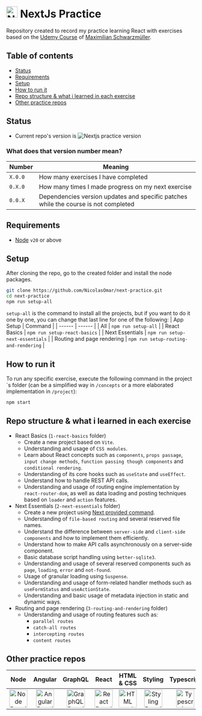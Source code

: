 # <img src="https://cdn.simpleicons.org/nextdotjs" title="NextJs Practice Repo" alt="NextJs Practice Repo" width="30"> NextJs Practice
Repository created to record my practice learning React with exercises based on the [Udemy Course](https://www.udemy.com/course/nextjs-react-the-complete-guide) of [Maximilian Schwarzmüller](https://www.udemy.com/user/maximilian-schwarzmuller/).

## Table of contents
- [Status](#status)
- [Requirements](#requirements)
- [Setup](#setup)
- [How to run it](#how-to-run-it)
- [Repo structure & what i learned in each exercise](#repo-structure--what-i-learned-in-each-exercise)
- [Other practice repos](#other-practice-repos)

## Status
- Current repo's version is ![Nextjs practice version](https://img.shields.io/github/package-json/v/nicolasomar/next-practice?color=success&label=%20&style=flat-square)

### What does that version number mean?
| Number | Meaning |
| ------ | ------ |
| `X.0.0` | How many exercises I have completed |
| `0.X.0` | How many times I made progress on my next exercise |
| `0.0.X` | Dependencies version updates and specific patches while the course is not completed |

## Requirements
 - [Node](https://nodejs.org/en/download/) `v20` or above

## Setup
After cloning the repo, go to the created folder and install the node packages.
```sh
git clone https://github.com/NicolasOmar/next-practice.git
cd next-practice
npm run setup-all
```
`setup-all` is the command to install all the projects, but if you want to do it one by one, you can change that last line for one of the following:
| App Setup | Command |
| ------ | ------ |
| All | `npm run setup-all` |
| React Basics | `npm run setup-react-basics` |
| Next Essentials | `npm run setup-next-essentials` |
| Routing and page rendering | `npm run setup-routing-and-rendering` |

## How to run it
To run any specific exercise, execute the following command in the project´s folder (can be a simplified way in `/concepts` or a more elaborated implementation in `/project`):
```sh
npm start
```

## Repo structure & what i learned in each exercise
 - React Basics (`1-react-basics` folder)
   - Create a new project based on `Vite`.
   - Understanding and usage of `CSS modules`.
   - Learn about React concepts such as `components`, `props passage`, `input change methods`, `function passing though components` and `conditional rendering`.
   - Understanding of its core hooks such as `useState` and `useEffect`.
   - Understand how to handle REST API calls.
   - Understanding and usage of routing engine implementation by `react-router-dom`, as well as data loading and posting techniques based on `loader` and `action` features.
- Next Essentials (`2-next-essentials` folder)
   - Create a new project using [Next provided command](https://nextjs.org/).
   - Understanding of `file-based routing` and several reserved file names.
   - Understand the difference between `server-side` and `client-side components` and how to implement them efficiently.
   - Understand how to make API calls asynchronously on a server-side component.
   - Basic database script handling using `better-sqlite3`.
   - Understanding and usage of several reserved components such as `page`, `loading`, `error` and `not-found`.
   - Usage of granular loading using `Suspense`.
   - Understanding and usage of form-related handler methods such as `useFormStatus` and `useActionState`.
   - Understanding and basic usage of metadata injection in static and dynamic ways.
- Routing and page rendering (`3-routing-and-rendering` folder)
   - Understanding and usage of routing features such as:
      - `parallel routes`
      - `catch-all routes`
      - `intercepting routes`
      - `content routes`

## Other practice repos
| Node | Angular | GraphQL | React | HTML & CSS | Styling | Typescript | Docker |
| :---: | :---: | :---: | :---: | :---: | :---: | :---: | :---: |
| [<img src="https://cdn.simpleicons.org/node.js" title="Node Practice Repo" alt="Node Practice Repo" width="48px">](https://github.com/NicolasOmar/node-practice) | [<img src="https://cdn.simpleicons.org/angular" title="Angular Practice Repo" alt="Angular Practice Repo" width="48px">](https://github.com/NicolasOmar/angular-practice) | [<img src="https://cdn.simpleicons.org/graphql" title="GraphQL Practice Repo" alt="GraphQL Practice Repo" width="48px">](https://github.com/NicolasOmar/graphql-practice) | [<img src="https://cdn.simpleicons.org/react" title="React Practice Repo" alt="React Practice Repo" width="48px">](https://github.com/NicolasOmar/react-practice) | [<img src="https://cdn.simpleicons.org/html5" title="HTML and CSS Practice Repo" alt="HTML and CSS Practice Repo" width="48px">](https://github.com/NicolasOmar/html-css-practice) | [<img src="https://cdn.simpleicons.org/sass" title="Styling Practice Repo" alt="Styling Practice Repo" width="48px">](https://github.com/NicolasOmar/styling-practice) | [<img src="https://cdn.simpleicons.org/typescript" title="Typescript Practice Repo" alt="Typescript Practice Repo" width="48px">](https://github.com/NicolasOmar/typescript-practice) | [<img src="https://cdn.simpleicons.org/docker" title="Docker Practice Repo" alt="Docker Practice Repo" width="48px">](https://github.com/NicolasOmar/docker-practice) |